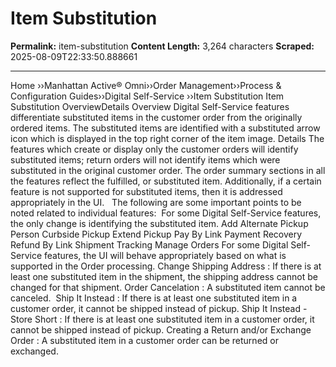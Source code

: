 # Item Substitution

**Permalink:** item-substitution
**Content Length:** 3,264 characters
**Scraped:** 2025-08-09T22:33:50.888661

---

Home &rsaquo;&rsaquo;Manhattan Active® Omni&rsaquo;&rsaquo;Order Management&rsaquo;&rsaquo;Process & Configuration Guides&rsaquo;&rsaquo;Digital Self-Service ››Item Substitution Item Substitution OverviewDetails Overview Digital Self-Service&nbsp;features differentiate substituted items in the customer order from the originally ordered items. The&nbsp;substituted items are identified&nbsp;with a substituted arrow icon which is displayed&nbsp;in the top right corner of the item image. Details The features which create or display only the customer orders will identify substituted items; return orders will not identify items which were substituted in the original customer order.&nbsp;The&nbsp;order summary sections in all the features reflect the fulfilled, or substituted item. Additionally, if a certain feature is not supported for substituted items, then it is addressed appropriately in the UI.&nbsp;&nbsp; The following are some&nbsp;important points to be noted related to individual features:&nbsp; For some Digital Self-Service features, the only change is identifying the substituted item. Add Alternate Pickup Person Curbside Pickup Extend Pickup Pay By Link Payment Recovery Refund By Link Shipment Tracking Manage Orders For some Digital Self-Service features, the UI will behave appropriately based on what is supported in the Order processing. Change Shipping Address : If there is at least one&nbsp;substituted&nbsp;item in the shipment, the shipping address cannot be changed for that shipment. Order Cancelation : A&nbsp;substituted item cannot be canceled.&nbsp; Ship It Instead : If there is at least one&nbsp;substituted&nbsp;item in a customer&nbsp;order, it cannot be shipped instead of pickup. Ship It Instead - Store Short : If there is at least one&nbsp;substituted&nbsp;item in a customer&nbsp;order, it cannot be shipped instead of pickup. Creating a Return and/or Exchange Order : A&nbsp;substituted&nbsp;item in a customer&nbsp;order can be returned or exchanged.